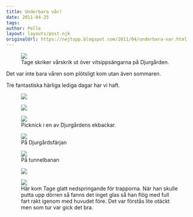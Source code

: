 ```yaml
---
title: Underbara vår!
date: 2011-04-25
tags: 	
author: Pelle
layout: layouts/post.njk
originalUrl: https://nejtupp.blogspot.com/2011/04/underbara-var.html
---
```


<figure>
	 <img src="../../../img/2011/04/Påskdag på Djurgården-_MG_8808.jpg">
	<figcaption>Tage skriker vårskrik ut över vitsippsängarna på Djurgården.</figcaption>
</figure>

Det var inte bara våren som plötsligt kom utan även sommaren.

Tre fantastiska härliga lediga dagar har vi haft.

<figure>
	<img src="../../../img/2011/04/Påskdag på Djurgården-_MG_8864.jpg">
</figure>

<figure>
	<img src="../../../img/2011/04/Påskdag på Djurgården-_MG_8877.jpg">
</figure>

<figure>
	 <img src="../../../img/2011/04/Påskdag på Djurgården-_MG_8791.jpg">
	<figcaption>Picknick i en av Djurgårdens ekbackar.</figcaption>
</figure>

<figure>
	 <img src="../../../img/2011/04/Påskdag på Djurgården-_MG_8931.jpg">
	<figcaption>På Djurgårdsfärjan</figcaption>
</figure>

<figure>
	 <img src="../../../img/2011/04/Påskdag på Djurgården-_MG_8940.jpg">
	<figcaption>På tunnelbanan</figcaption>
</figure>

<figure>
	<img src="../../../img/2011/04/Påskdag på Djurgården-_MG_8948.jpg">
</figure>

<figure>
	 <img src="../../../img/2011/04/Påskdag på Djurgården-_MG_8967.jpg">
	<figcaption>Här kom Tage glatt nedspringande för trapporna. När han skulle putta upp dörren så fanns det inget glas så han flög med full fart rakt igenom med huvudet före. Det var förstås lite otäckt men som tur var gick det bra.</figcaption>
</figure>
